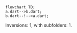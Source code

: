 <!---
Generated by https://github.com/polina-c/layerlens
Dependencies that create loop are markes with `!`.
-->

```mermaid
flowchart TD;
a.dart-->b.dart;
b.dart--!-->a.dart;
```

Inversions: 1, with subfolders: 1.

